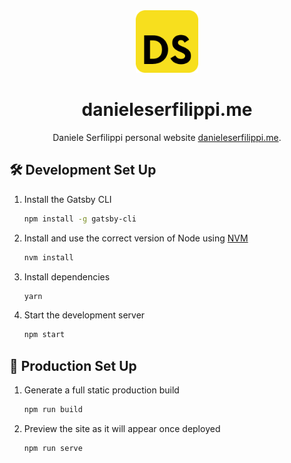 <div align="center">
  <img alt="Logo" src="https://raw.githubusercontent.com/daniele-serfilippi/danieleserfilippi.me/main/src/images/logo.png" width="100" />
</div>
<h1 align="center">
  danieleserfilippi.me
</h1>
<p align="center">
  Daniele Serfilippi personal website <a href="https://danieleserfilippi.me" target="_blank">danieleserfilippi.me</a>.
</p>

## 🛠 Development Set Up

1. Install the Gatsby CLI

   ```sh
   npm install -g gatsby-cli
   ```

2. Install and use the correct version of Node using [NVM](https://github.com/nvm-sh/nvm)

   ```sh
   nvm install
   ```

3. Install dependencies

   ```sh
   yarn
   ```

4. Start the development server

   ```sh
   npm start
   ```

## 🚀 Production Set Up

1. Generate a full static production build

   ```sh
   npm run build
   ```

1. Preview the site as it will appear once deployed

   ```sh
   npm run serve
   ```
